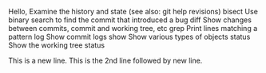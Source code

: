 Hello, Examine the history and state (see also: git help revisions) bisect Use binary search to find the commit that introduced a bug diff Show changes between commits, commit and working tree, etc grep Print lines matching a pattern log Show commit logs show Show various types of objects status Show the working tree status

This is a new line.
This is the 2nd line followed by new line.



